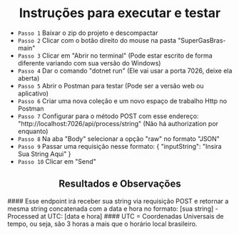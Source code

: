 <h1 align="center"> Instruções para executar e testar </h1>

- `Passo 1` Baixar o zip do projeto e descompactar
- `Passo 2` Clicar com o botão direito do mouse na pasta "SuperGasBras-main"
- `Passo 3` Clicar em "Abrir no terminal" (Pode estar escrito de forma diferente variando com sua versão do Windows)
- `Passo 4` Dar o comando "dotnet run" (Ele vai usar a porta 7026, deixe ela aberta)
- `Passo 5` Abrir o Postman para testar (Pode ser a versão web ou aplicativo)
- `Passo 6` Criar uma nova coleção e um novo espaço de trabalho Http no Postman
- `Passo 7` Configurar para o método POST com esse endereço: "http://localhost:7026/api/process/string" (Não há authorization por enquanto)
- `Passo 8` Na aba "Body" selecionar a opção "raw" no formato "JSON"
- `Passo 9` Passar uma requisição nesse formato: 
{
"inputString": "Insira Sua String Aqui"
}
- `Passo 10` Clicar em "Send"
<h2 align="center"> Resultados e Observações</h2>
#### Esse endpoint irá receber sua string via requisição POST e retornar a mesma string concatenada com a data e hora no formato: [sua string] - Processed at UTC: [data e hora] 
#### UTC = Coordenadas Universais de tempo, ou seja, são 3 horas a mais que o horário local brasileiro.
